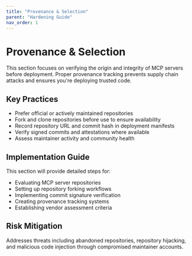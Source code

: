```yaml
---
title: "Provenance & Selection"
parent: "Hardening Guide"
nav_order: 1
---
```


# Provenance & Selection

This section focuses on verifying the origin and integrity of MCP servers before deployment. Proper provenance tracking prevents supply chain attacks and ensures you're deploying trusted code.

## Key Practices

- Prefer official or actively maintained repositories
- Fork and clone repositories before use to ensure availability
- Record repository URL and commit hash in deployment manifests
- Verify signed commits and attestations where available
- Assess maintainer activity and community health

## Implementation Guide

This section will provide detailed steps for:
- Evaluating MCP server repositories
- Setting up repository forking workflows
- Implementing commit signature verification
- Creating provenance tracking systems
- Establishing vendor assessment criteria

## Risk Mitigation

Addresses threats including abandoned repositories, repository hijacking, and malicious code injection through compromised maintainer accounts.
